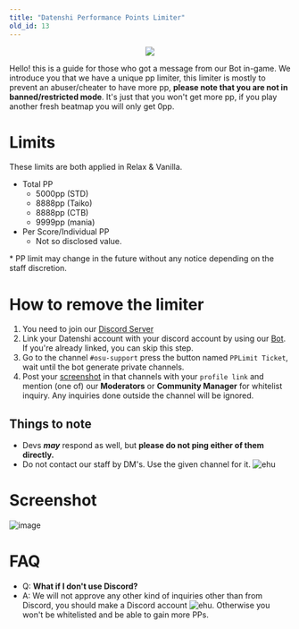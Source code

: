```yaml
---
title: "Datenshi Performance Points Limiter"
old_id: 13
---
```

<div style="text-align:center"><img src="https://user-images.githubusercontent.com/10250068/116959299-c8ae3580-accf-11eb-9ca3-15cd662dbca0.png" /></div>

Hello! this is a guide for those who got a message from our Bot in-game. We introduce you that we have a unique pp limiter, this limiter is mostly to prevent an abuser/cheater to have more pp, **please note that you are not in banned/restricted mode**. It's just that you won't get more pp, if you play another fresh beatmap you will only get 0pp.

# Limits

These limits are both applied in Relax & Vanilla.

- Total PP
  - 5000pp (STD)
  - 8888pp (Taiko) 
  - 8888pp (CTB)
  - 9999pp (mania)
- Per Score/Individual PP
  - Not so disclosed value.

\* PP limit may change in the future without any notice depending on the staff discretion.

# How to remove the limiter

1. You need to join our [Discord Server](https://link.troke.id/datenshi) 
2. Link your Datenshi account with your discord account by using our [Bot](https://osu.datenshi.pw/discordtokens). If you're already linked, you can skip this step.
3. Go to the channel `#osu-support` press the button named `PPLimit Ticket`, wait until the bot generate private channels. 
4. Post your [screenshot](https://cdn.discordapp.com/attachments/698597147553169429/816492708356423680/screenshot308.jpg) in that channels with your `profile link` and mention (one of) our **Moderators** or **Community Manager** for whitelist inquiry. Any inquiries done outside the channel will be ignored.

## Things to note

- Devs ***__may__*** respond as well, but **please do not ping either of them directly.**
- Do not contact our staff by DM's. Use the given channel for it. ![ehu](https://user-images.githubusercontent.com/9847780/116959893-1ecbaa80-acc9-11eb-99ce-fd475b89e75c.png)

# Screenshot

![image](https://user-images.githubusercontent.com/10250068/121777556-5b8e9980-cbc5-11eb-9a93-9257b9093494.png)

# FAQ

- Q: **What if I don't use Discord?**
- A: We will not approve any other kind of inquiries other than from Discord, you should make a Discord account ![ehu](https://user-images.githubusercontent.com/9847780/116959893-1ecbaa80-acc9-11eb-99ce-fd475b89e75c.png). Otherwise you won't be whitelisted and be able to gain more PPs.
